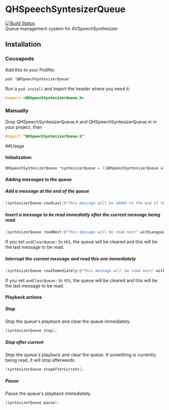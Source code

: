 # QHSpeechSyntesizerQueue
[![Build Status](https://travis-ci.org/quentinhayot/QHSpeechSynthesizerQueue.svg?branch=1.1.0)](https://travis-ci.org/quentinhayot/QHSpeechSynthesizerQueue)  
Queue management system for AVSpeechSynthesizer

## Installation
### Cocoapods
Add this to your Podfile:  
```objective-c
pod 'QHSpeechSyntesizerQueue'
```
Run a `pod install` and import the header where you need it:  
```objective-c
#import <QHSpeechSyntesizerQueue.h>
```
### Manually
Drop QHSpeechSyntesizerQueue.h and QHSpeechSyntesizerQueue.m in your project, then  
```objective-c
#import "QHSpeechSyntesizerQueue.h"
```

##Usage
#### Initialization
```objective-c
QHSpeechSyntesizerQueue *syntesizerQueue = [[QHSpeechSyntesizerQueue alloc] init];
```
#### Adding messages to the queue
##### Add a message at the end of the queue
```objective-c
[syntesizerQueue readLast:@"This message will be added to the end of the queue" withLanguage:@"en_US" andRate:@"0.2"];
```
##### Insert a message to be read immediatly after the current message being read
```objective-c
[syntesizerQueue readNext:@"This message will be read next" withLanguage:@"en_US" andRate:@"0.2" andClearQueue:NO];
```
If you set `andClearQueue:` to `YES`, the queue will be cleared and this will be the last message to be read.
##### Interrupt the current message and read this one immediately
```objective-c
[syntesizerQueue readImmediately:@"This message will be read next" withLanguage:@"en_US" andRate:@"0.2" andClearQueue:NO];
```
If you set `andClearQueue:` to `YES`, the queue will be cleared and this will be the last message to be read.

#### Playback actions
##### Stop
Stop the queue's playback and clear the queue immediately.
```objective-c
[syntesizerQueue stop];
```
##### Stop after current
Stop the queue's playback and clear the queue. If something is currently being read, it will stop afterwards.
```objective-c
[syntesizerQueue stopAfterCurrent];
```
##### Pause
Pause the queue's playback immediately.
```objective-c
[syntesizerQueue pause];
```
